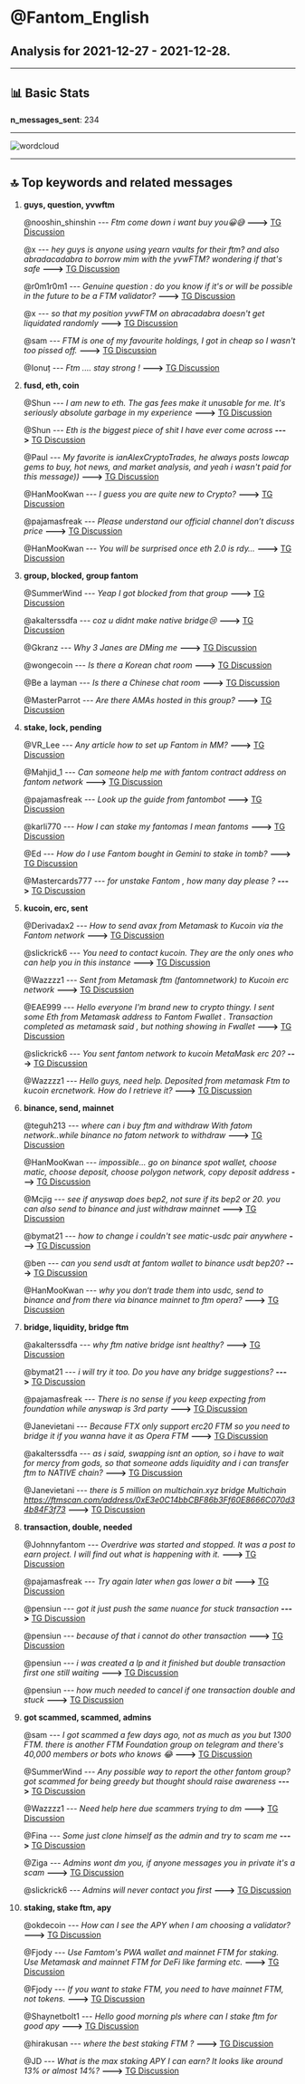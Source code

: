 # **@Fantom_English**
 ## Analysis for **2021-12-27** - **2021-12-28**.

---

## 📊 **Basic Stats**

**n_messages_sent**: 234

---
![wordcloud](Fantom_English_1Days_wordcloud.png)

---


## 🔝 **Top keywords and related messages**

1. **guys, question, yvwftm**

    @nooshin_shinshin --- *Ftm come down i want buy you😀😅* **--->** [TG Discussion](https://t.me/Fantom_English/617245)

    @x --- *hey guys is anyone using yearn vaults for their ftm? and also abradacadabra to borrow mim with the yvwFTM? wondering if that's safe* **--->** [TG Discussion](https://t.me/Fantom_English/617845)

    @r0m1r0m1 --- *Genuine question : do you know if it's or will be  possible in the future to be a FTM validator?* **--->** [TG Discussion](https://t.me/Fantom_English/617551)

    @x --- *so that my position yvwFTM on abracadabra doesn't get liquidated randomly* **--->** [TG Discussion](https://t.me/Fantom_English/617848)

    @sam --- *FTM is one of my favourite holdings, I got in cheap so I wasn't too pissed off.* **--->** [TG Discussion](https://t.me/Fantom_English/618013)

    @Ionuț --- *Ftm ....  stay strong !* **--->** [TG Discussion](https://t.me/Fantom_English/617973)

2. **fusd, eth, coin**

    @Shun --- *I am new to eth. The gas fees make it unusable for me. It's seriously absolute garbage in my experience* **--->** [TG Discussion](https://t.me/Fantom_English/617290)

    @Shun --- *Eth is the biggest piece of shit I have ever come across* **--->** [TG Discussion](https://t.me/Fantom_English/617287)

    @Paul --- *My favorite is ianAlexCryptoTrades, he always posts lowcap gems to buy, hot news, and market analysis, and yeah i wasn't paid for this message))* **--->** [TG Discussion](https://t.me/Fantom_English/617279)

    @HanMooKwan --- *I guess you are quite new to Crypto?* **--->** [TG Discussion](https://t.me/Fantom_English/617288)

    @pajamasfreak --- *Please understand our official channel don’t discuss price* **--->** [TG Discussion](https://t.me/Fantom_English/617229)

    @HanMooKwan --- *You will be surprised once eth 2.0 is rdy…* **--->** [TG Discussion](https://t.me/Fantom_English/617292)

3. **group, blocked, group fantom**

    @SummerWind --- *Yeap I got blocked from that group* **--->** [TG Discussion](https://t.me/Fantom_English/618027)

    @akalterssdfa --- *coz u didnt make native bridge😢* **--->** [TG Discussion](https://t.me/Fantom_English/617709)

    @Gkranz --- *Why 3 Janes are  DMing  me* **--->** [TG Discussion](https://t.me/Fantom_English/616993)

    @wongecoin --- *Is there a Korean chat room* **--->** [TG Discussion](https://t.me/Fantom_English/617139)

    @Be a layman --- *Is there a Chinese chat room* **--->** [TG Discussion](https://t.me/Fantom_English/617072)

    @MasterParrot --- *Are there AMAs hosted in this group?* **--->** [TG Discussion](https://t.me/Fantom_English/617924)

4. **stake, lock, pending**

    @VR_Lee --- *Any article how to set up Fantom in MM?* **--->** [TG Discussion](https://t.me/Fantom_English/617940)

    @Mahjid_1 --- *Can someone help me with fantom contract address on fantom network* **--->** [TG Discussion](https://t.me/Fantom_English/617756)

    @pajamasfreak --- *Look up the guide from fantombot* **--->** [TG Discussion](https://t.me/Fantom_English/617748)

    @karli770 --- *How I can stake my fantomas I mean fantoms* **--->** [TG Discussion](https://t.me/Fantom_English/617413)

    @Ed --- *How do I use Fantom bought in Gemini to stake in tomb?* **--->** [TG Discussion](https://t.me/Fantom_English/617904)

    @Mastercards777 --- *for unstake Fantom , how many day please ?* **--->** [TG Discussion](https://t.me/Fantom_English/617492)

5. **kucoin, erc, sent**

    @Derivadax2 --- *How to send avax from Metamask to Kucoin via the Fantom network* **--->** [TG Discussion](https://t.me/Fantom_English/617535)

    @slickrick6 --- *You need to contact kucoin. They are the only ones who can help you in this instance* **--->** [TG Discussion](https://t.me/Fantom_English/617510)

    @Wazzzz1 --- *Sent from Metamask ftm (fantomnetwork) to Kucoin erc network* **--->** [TG Discussion](https://t.me/Fantom_English/617507)

    @EAE999 --- *Hello everyone  I'm brand new to crypto thingy.   I sent  some Eth from Metamask address to Fantom Fwallet . Transaction  completed as metamask said , but nothing showing in Fwallet* **--->** [TG Discussion](https://t.me/Fantom_English/617040)

    @slickrick6 --- *You sent fantom network to kucoin MetaMask erc 20?* **--->** [TG Discussion](https://t.me/Fantom_English/617505)

    @Wazzzz1 --- *Hello guys, need help. Deposited from metamask Ftm to kucoin ercnetwork. How do I retrieve it?* **--->** [TG Discussion](https://t.me/Fantom_English/617501)

6. **binance, send, mainnet**

    @teguh213 --- *where can i buy ftm and withdraw With fatom network..while binance no fatom network to withdraw* **--->** [TG Discussion](https://t.me/Fantom_English/616882)

    @HanMooKwan --- *impossible… go on binance spot wallet, choose matic, choose deposit, choose polygon network, copy deposit address* **--->** [TG Discussion](https://t.me/Fantom_English/617575)

    @Mcjig --- *see if anyswap does bep2, not sure if its bep2 or 20. you can also send to binance and just withdraw mainnet* **--->** [TG Discussion](https://t.me/Fantom_English/617622)

    @bymat21 --- *how to change i couldn't see matic-usdc pair anywhere* **--->** [TG Discussion](https://t.me/Fantom_English/617572)

    @ben --- *can you send usdt at fantom wallet to binance usdt bep20?* **--->** [TG Discussion](https://t.me/Fantom_English/617338)

    @HanMooKwan --- *why you don‘t trade them into usdc, send to binance and from there via binance mainnet to ftm opera?* **--->** [TG Discussion](https://t.me/Fantom_English/617570)

7. **bridge, liquidity, bridge ftm**

    @akalterssdfa --- *why ftm native bridge isnt healthy?* **--->** [TG Discussion](https://t.me/Fantom_English/617712)

    @bymat21 --- *i will try it too.  Do you have any bridge suggestions?* **--->** [TG Discussion](https://t.me/Fantom_English/617576)

    @pajamasfreak --- *There is no sense if you keep expecting from foundation while anyswap is 3rd party* **--->** [TG Discussion](https://t.me/Fantom_English/617698)

    @Janevietani --- *Because  FTX only support  erc20 FTM so you need to bridge it if you wanna have it as Opera FTM* **--->** [TG Discussion](https://t.me/Fantom_English/617992)

    @akalterssdfa --- *as i said, swapping isnt an option, so i have to wait for mercy from gods, so that someone adds liquidity and i can transfer ftm to NATIVE chain?* **--->** [TG Discussion](https://t.me/Fantom_English/617707)

    @Janevietani --- *there is 5 million on multichain.xyz bridge   Multichain https://ftmscan.com/address/0xE3e0C14bbCBF86b3Ff60E8666C070d34b84F3f73* **--->** [TG Discussion](https://t.me/Fantom_English/617713)

8. **transaction, double, needed**

    @Johnnyfantom --- *Overdrive was started and stopped. It was a post to earn project. I will find out what is happening with it.* **--->** [TG Discussion](https://t.me/Fantom_English/617454)

    @pajamasfreak --- *Try again later when gas lower a bit* **--->** [TG Discussion](https://t.me/Fantom_English/617705)

    @pensiun --- *got it just push the same nuance for stuck transaction* **--->** [TG Discussion](https://t.me/Fantom_English/617155)

    @pensiun --- *because of that i cannot do other transaction* **--->** [TG Discussion](https://t.me/Fantom_English/617147)

    @pensiun --- *i was created a lp and it finished but double transaction first one still waiting* **--->** [TG Discussion](https://t.me/Fantom_English/617146)

    @pensiun --- *how much needed to cancel if one transaction double and stuck* **--->** [TG Discussion](https://t.me/Fantom_English/617145)

9. **got scammed, scammed, admins**

    @sam --- *I got scammed a few days ago, not as much as you but 1300 FTM. there is another FTM Foundation group on telegram and there's 40,000 members or bots who knows 😂* **--->** [TG Discussion](https://t.me/Fantom_English/618005)

    @SummerWind --- *Any possible way to report the other fantom group?got scammed for being greedy but thought should raise awareness* **--->** [TG Discussion](https://t.me/Fantom_English/617879)

    @Wazzzz1 --- *Need help here due scammers trying to dm* **--->** [TG Discussion](https://t.me/Fantom_English/617502)

    @Fina --- *Some just clone himself as the admin and try to scam me* **--->** [TG Discussion](https://t.me/Fantom_English/617160)

    @Ziga --- *Admins wont dm you, if anyone messages you in private it's a scam* **--->** [TG Discussion](https://t.me/Fantom_English/617044)

    @slickrick6 --- *Admins will never contact you first* **--->** [TG Discussion](https://t.me/Fantom_English/617001)

10. **staking, stake ftm, apy**

    @okdecoin --- *How can I see the APY when I am choosing a validator?* **--->** [TG Discussion](https://t.me/Fantom_English/617797)

    @Fjody --- *Use Famtom's PWA wallet and mainnet FTM for staking.  Use Metamask and mainnet FTM for DeFi like farming etc.* **--->** [TG Discussion](https://t.me/Fantom_English/617439)

    @Fjody --- *If you want to stake FTM, you need to have mainnet FTM, not tokens.* **--->** [TG Discussion](https://t.me/Fantom_English/617438)

    @Shaynetbolt1 --- *Hello good morning pls where can I stake ftm for good apy* **--->** [TG Discussion](https://t.me/Fantom_English/617163)

    @hirakusan --- *where the best staking FTM ?* **--->** [TG Discussion](https://t.me/Fantom_English/617069)

    @JD --- *What is the max staking APY I can earn? It looks like around 13% or almost 14%?* **--->** [TG Discussion](https://t.me/Fantom_English/616922)


